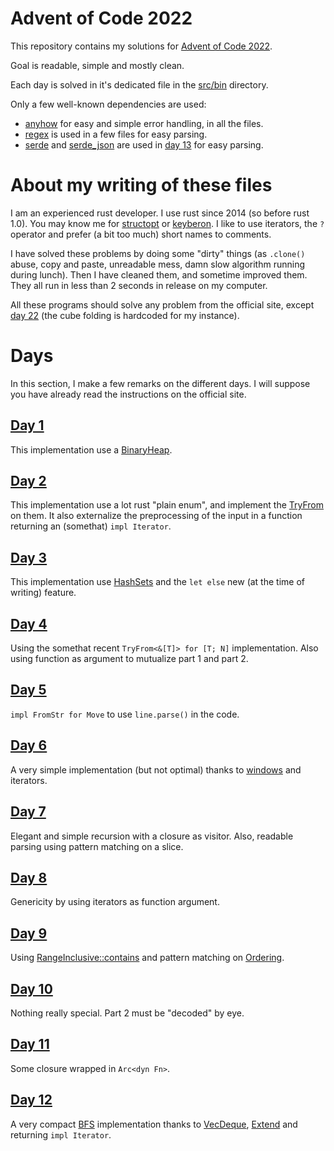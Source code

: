 # Advent of Code 2022

This repository contains my solutions for [Advent of Code
2022](https://adventofcode.com/2022/).

Goal is readable, simple and mostly clean.

Each day is solved in it's dedicated file in the [src/bin](src/bin/)
directory.

Only a few well-known dependencies are used:
* [anyhow](https://crates.io/crates/anyhow) for easy and simple error
  handling, in all the files.
* [regex](https://crates.io/crates/regex) is used in a few files for
  easy parsing.
* [serde](https://crates.io/crates/serde) and
  [serde\_json](https://crates.io/crates/serde_json) are used in
  [day 13](src/bin/13.rs) for easy parsing.

# About my writing of these files

I am an experienced rust developer. I use rust since 2014 (so before
rust 1.0). You may know me for
[structopt](https://github.com/TeXitoi/structopt) or
[keyberon](https://github.com/TeXitoi/keyberon). I like to use
iterators, the `?` operator and prefer (a bit too much) short names to
comments.

I have solved these problems by doing some "dirty" things (as
`.clone()` abuse, copy and paste, unreadable mess, damn slow algorithm
running during lunch). Then I have cleaned them, and sometime improved
them. They all run in less than 2 seconds in release on my computer.

All these programs should solve any problem from the official site,
except [day 22](src/bin/22.rs) (the cube folding is hardcoded for my
instance).

# Days

In this section, I make a few remarks on the different days. I will
suppose you have already read the instructions on the official site.

## [Day 1](src/bin/01.rs)

This implementation use a
[BinaryHeap](https://doc.rust-lang.org/stable/std/collections/struct.BinaryHeap.html).

## [Day 2](src/bin/02.rs)

This implementation use a lot rust "plain enum", and implement the
[TryFrom](https://doc.rust-lang.org/stable/std/convert/trait.TryFrom.html)
on them. It also externalize the preprocessing of the input in a
function returning an (somethat) `impl Iterator`.

## [Day 3](src/bin/03.rs)

This implementation use
[HashSets](https://doc.rust-lang.org/stable/std/collections/struct.HashSet.html)
and the `let else` new (at the time of writing) feature.

## [Day 4](src/bin/04.rs)

Using the somethat recent `TryFrom<&[T]> for [T; N]`
implementation. Also using function as argument to mutualize part 1
and part 2.

## [Day 5](src/bin/05.rs)

`impl FromStr for Move` to use `line.parse()` in the code.

## [Day 6](src/bin/06.rs)

A very simple implementation (but not optimal) thanks to
[windows](https://doc.rust-lang.org/stable/std/primitive.slice.html#method.windows)
and iterators.

## [Day 7](src/bin/07.rs)

Elegant and simple recursion with a closure as visitor. Also, readable
parsing using pattern matching on a slice.

## [Day 8](src/bin/08.rs)

Genericity by using iterators as function argument.

## [Day 9](src/bin/09.rs)

Using
[RangeInclusive::contains](https://doc.rust-lang.org/stable/std/ops/struct.RangeInclusive.html#method.contains)
and pattern matching on
[Ordering](https://doc.rust-lang.org/stable/std/cmp/enum.Ordering.html).

## [Day 10](src/bin/10.rs)

Nothing really special. Part 2 must be "decoded" by eye.

## [Day 11](src/bin/11.rs)

Some closure wrapped in `Arc<dyn Fn>`.

## [Day 12](src/bin/12.rs)

A very compact
[BFS](https://en.wikipedia.org/wiki/Breadth-first_search)
implementation thanks to
[VecDeque](https://doc.rust-lang.org/stable/std/collections/struct.VecDeque.html),
[Extend](https://doc.rust-lang.org/stable/std/iter/trait.Extend.html)
and returning `impl Iterator`.
